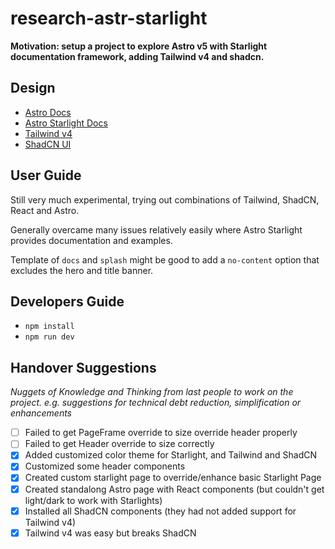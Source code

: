 # research-astr-starlight

**Motivation: setup a project to explore Astro v5 with Starlight documentation framework, adding Tailwind v4 and shadcn.**

## Design

- [Astro Docs](https://docs.astro.build)
- [Astro Starlight Docs](https://starlight.astro.build/)
- [Tailwind v4](https://tailwindcss.com/)
- [ShadCN UI](https://ui.shadcn.com/)

## User Guide

Still very much experimental, trying out combinations of Tailwind, ShadCN, React and Astro.

Generally overcame many issues relatively easily where Astro Starlight provides documentation and examples.

Template of `docs` and `splash` might be good to add a `no-content` option that excludes the hero and title banner.

## Developers Guide

- `npm install`
- `npm run dev`

## Handover Suggestions

_Nuggets of Knowledge and Thinking from last people to work on the project._
_e.g. suggestions for technical debt reduction, simplification or enhancements_

- [ ] Failed to get PageFrame override to size override header properly
- [ ] Failed to get Header override to size correctly
- [x] Added customized color theme for Starlight, and Tailwind and ShadCN
- [x] Customized some header components
- [x] Created custom starlight page to override/enhance basic Starlight Page
- [x] Created standalong Astro page with React components (but couldn't get light/dark to work with Starlights)
- [x] Installed all ShadCN components (they had not added support for Tailwind v4)
- [x] Tailwind v4 was easy but breaks ShadCN
